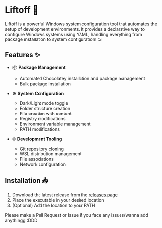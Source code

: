 # Liftoff 🚀

Liftoff is a powerful Windows system configuration tool that automates the setup of development environments. It provides a declarative way to configure Windows systems using YAML, handling everything from package installation to system configuration! :3

## Features ✨

- 📦 **Package Management**
  - Automated Chocolatey installation and package management
  - Bulk package installation

- ⚙️ **System Configuration**
  - Dark/Light mode toggle
  - Folder structure creation
  - File creation with content
  - Registry modifications
  - Environment variable management
  - PATH modifications

- 🌐 **Development Tooling**
  - Git repository cloning
  - WSL distribution management
  - File associations
  - Network configuration

## Installation 📥

1. Download the latest release from the [releases page](https://github.com/colonthweee/liftoff/releases)
2. Place the executable in your desired location
3. (Optional) Add the location to your PATH

Please make a Pull Request or Issue if you face any issues/wanna add anythingg :DDD
